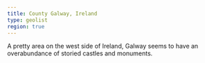 ```yaml
---
title: County Galway, Ireland
type: geolist
region: true
---
```

A pretty area on the west side of Ireland, Galway seems to have an overabundance of storied castles and monuments. 